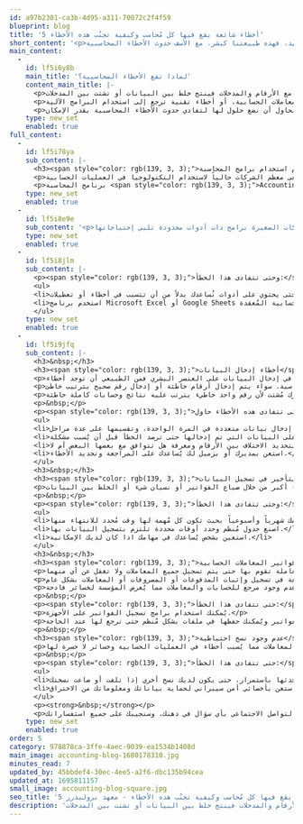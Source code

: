 ```yaml
---
id: a97b2301-ca3b-4d95-a311-70072c2f4f59
blueprint: blog
title: '5 أخطاء شائعة يقع فيها كل مُحاسب وكيفية تجنُب هذه الأخطاء'
short_content: '<p>مجال المحاسبة من المجالات التي تحتاج تركيز ودقة عالية. حيث أنك تتعامل طوال الوقت مع كمية هائلة من الأرقام والبيانات. وبما أن الخطأ دائماً وارد بالرغم من بذل الجهد، فهذه طبيعتنا كبشر، مع الأسف حدوث الأخطاء المحاسبية&nbsp; يتسبب في حدوث إشكاليات يترتب عليها تكلفة المؤسسة مبالغ هائلة!</p>'
main_content:
  -
    id: lf5i6y8b
    main_title: 'لماذا تقع الأخطاء المحاسبية؟'
    content_main_title: |-
      <p>الأخطاء المحاسبية تكون بغير عمد، فهي أخطاء فردية نظراً لكثرة التعامل مع الأرقام والمدخلات فينتج خلط بين البيانات أو تشتت بين المدخلات.&nbsp; لذلك فمن المستحيل أن تُمنع تماماً ولكن ما ستحاول أن تفعله هو تقليلها بقدر استطاعتك.</p>
      <p>معظم الأخطاء تتمحور حول أخطاء إدخال البيانات يدوياً، أو عدم وجود نظام مُحدد في التعامل مع البيانات، أو أخطاء في الفواتير والمعاملات الحسابية، أو أخطاء تقنية ترجع إلى استخدام البرامج الآلية.</p>
      <p>لذلك إليك عدد من الأخطاء الشائعة التي يقع فيها معظم المحاسبين، ونحاول أن نضع حلول لها لتفادي حدوث الأخطاء المحاسبية بقدر الإمكان.</p>
    type: new_set
    enabled: true
full_content:
  -
    id: lf5i78ya
    sub_content: |-
      <h3><span style="color: rgb(139, 3, 3);">عدم استخدام برامج المحاسبة&nbsp;<strong>Accounting Software</strong></span></h3>
      <p>الاعتماد على الطريقة اليدوية فقط في تسجيل البيانات أصبح أمر تقليدي، لذلك تسعى معظم الشركات حالياً لاستخدام التكنولوجيا في العمليات الحسابية.</p>
      <p>برنامج المحاسبة <span style="color: rgb(139, 3, 3);">Accounting Software</span> هو برنامج على الكمبيوتر يُساعدك في الاحتفاظ بدفاتر الحسابات على جهاز الكمبيوتر، تسجيل المعاملات المالية للشركة والإبلاغ عنها، تسجيل المعاملات وأرصدة الحسابات، إدارة المصروفات، إدارة الإيرادات بالإضافة لعمل التحليلات الحسابية اللازمة.</p>
    type: new_set
    enabled: true
  -
    id: lf5i8e9e
    sub_content: '<p>ولكن تختلف وظيفة برامج المحاسبة من مؤسسة لآخرى. فربما تختار الشركات الأكبر حجمًا نظام يدمج كمية هائلة من البيانات من العديد من الإدارات المختلفة. ولكن غالبًا ما تختار الشركات الصغيرة برامج ذات أدوات محدودة تلبي إحتياجاتها.</p>'
    type: new_set
    enabled: true
  -
    id: lf5i8jlm
    sub_content: |-
      <p><span style="color: rgb(139, 3, 3);">وحتى تتفادى هذا الخطأ:</span></p>
      <ul>
      <li>استخدم البرامج الحسابية التي ستُساعدك على تنظيم البيانات او ادخالها بطريقة أوتوماتيكية مما يوفر وقت وجهد كبير. ولكن انتبه لإختيار نظام قوي وعلى أعلى مستوى حتى يحتوي على أدوات تُساعدك بدلاً من أن تتسبب في أخطاء أو تعطيلات.</li>
      <li>استخدم برنامج Microsoft Excel أو Google Sheets لتنظيم الجداول وإجراء العمليات الحسابية المُعقدة.</li>
      </ul>
    type: new_set
    enabled: true
  -
    id: lf5i9jfq
    sub_content: |-
      <h3>&nbsp;</h3>
      <h3><span style="color: rgb(139, 3, 3);">أخطاء إدخال البيانات</span></h3>
      <p>كما ذكرنا من قبل، عندما يكون الاعتماد في إدخال البيانات على العنصر البشري فمن الطبيعي أن توجد أخطاء.</p>
      <p>لذلك إدخال بيانات خاطئة من أكثر الأخطاء الشائعة في المحاسبة. سواء يتم إدخال أرقام خاطئة أو إدخال رقم صحيح بترتيب خاطئ.</p>
      <p>فلابد أن تكون كمحاسب تركيزك حاضراً عند إدخال البيانات ولا تقوم بهذه المُهمة إذا كنت مرهق أو تركيزك مُشتت لأن رقم واحد خاطيء يترتب عليه نتائج وحسابات كاملة خاطئة.</p>
      <p>&nbsp;</p>
      <p><span style="color: rgb(139, 3, 3);">وحتى تتفادى هذه الأخطاء حاول:</span></p>
      <ul>
      <li>عدم إدخال بيانات متعددة في المرة الواحدة، وتقسيمها على عدة مراحل.</li>
      <li>المراجعة أولاً بأول على البيانات التي تم إدخالها حتى ترصد الخطأ قبل أن يُسبب مشكلة.</li>
      <li>مقارنة التقارير الجديدة بالتقارير القديمة لتحديد الاختلاف بين الأرقام ومعرفة هل تتوافق مع بعضها البعض أم لا.</li>
      <li>استعن بمديرك أو بزميل لك يُساعدك على المراجعة وتحديد الأخطاء.</li>
      </ul>
      <h3>&nbsp;</h3>
      <h3><span style="color: rgb(139, 3, 3);">التأخير في تسجيل البيانات</span></h3>
      <p>نحن نعلم أنك تقوم كمُحاسب بمهام عديدة في المؤسسة. وكثرة هذه المهام إذا لم يتم ترتيبها وتنظيمها سيتسبب في نسيان أو تأخير تسجيل بعض المعاملات مثل المدفوعات أو المصروفات. وربما يتسبب في حدوث أخطاء أكبر من خلال ضياع الفواتير أو نسيان شيء أو الخلط بين البيانات.</p>
      <p>&nbsp;</p>
      <p><span style="color: rgb(139, 3, 3);">وحتى تتفادى هذا الخطأ:</span></p>
      <ul>
      <li>نظّم جميع مهامك شهرياً وأسبوعياً بحيث تكون كل مُهمة لها وقت مُحدد للانتهاء منها.</li>
      <li>اصنع جدول مُنظم وحدد أوقات محددة تلتزم بتسجيل البيانات بها.</li>
      <li>استعين بشخص يُساعدك في مهامك اذا كان لديك الإمكانية.</li>
      </ul>
      <h3>&nbsp;</h3>
      <h3><span style="color: rgb(139, 3, 3);">إلقاء فواتير المعاملات الحسابية</span></h3>
      <p>لابد أن تتأكد من وجود فاتورة لأي معاملة تقوم بها حتى يتم تسجيل جميع المعاملات ولا تغفل عن أي منهما.</p>
      <p>ولكن انتبه لعدم إلقاء هذه الفواتير نظراً لأهميتها البالغة في تسجيل وإثبات المدفوعات أو المصروفات أو المعاملات بشكل عام.</p>
      <p>كما أنه عدم وجود فاتورة يجعل الوضع أسوأ عند حدوث خطأ! بسبب عدم وجود مرجع للحسابات والمعاملات مما يُعرض المؤسسة لخسائر فادحة.</p>
      <p>&nbsp;</p>
      <p><span style="color: rgb(139, 3, 3);">حتى تتفادى هذا الخطأ:</span></p>
      <p>يُمكنك استخدام برامج تسجيل الفواتير على الأجهزة.</p>
      <p>تقوم هذه البرامج بعمل نسخ احتياطية للفواتير ويُمكنك حفظها في ملفات بشكل مُنظم حتى ترجع لها عند الحاجة.</p>
      <p>&nbsp;</p>
      <h3><span style="color: rgb(139, 3, 3);">عدم وجود نسخ احتياطية</span></h3>
      <p>بالرغم من إيجابيات استخدام التكنولوجيا، إلا أنها لها العديد من السلبيات، كأنها تتعرض للإختراق أو عطل يُسبب ضياع البيانات والمعاملات مما يُسبب أخطاء في العمليات الحسابية وخسائر لا حسرة لها.</p>
      <p>&nbsp;</p>
      <p><span style="color: rgb(139, 3, 3);">حتى تتفادى هذا الخطأ:</span></p>
      <ul>
      <li>استخدم أداة من أدوات النسخ الاحتياطي وحدثها باستمرار، حتى يكون لديك نسخ أخري إذا تلفت أو ضاعت نسختك.</li>
      <li>استعن بأخصائي أمن سيبراني لحماية بياناتك ومعلوماتك من الاختراق.</li>
      </ul>
      <p><strong>&nbsp;</strong></p>
      <p>وفي النهاية نوّد أن نؤكد على أننا بشر لذلك احتمالية الخطأ واردة، فإذا حدث الخطأ لا تُضيع الوقت والجهد في لوم نفسك ولكن سارع بالبحث عن الحل وأن تتعلم من خطأك حتى لا يتكرر مرة أخرى. لا تتردد بالتواصل معنا في التعليقات أو عبر وسائل التواصل الاجتماعي بأي سؤال في ذهنك، وسنجيبك على جميع استفساراتك.</p>
    type: new_set
    enabled: true
order: 5
category: 978878ca-3ffe-4aec-9039-ea1534b1408d
main_image: accounting-blog-1680178310.jpg
minutes_read: 7
updated_by: 45bbdef4-30ec-4ee5-a2f6-dbc135b94cea
updated_at: 1695811157
small_image: accounting-blog-square.jpg
seo_title: '5 أخطاء شائعة يقع فيها كل مُحاسب وكيفية تجنُب هذه الأخطاء - معهد بروليدرز'
description: 'الأخطاء المحاسبية الأخطاء المحاسبية تكون بغير عمد، فهي أخطاء فردية نظراً لكثرة التعامل مع الأرقام والمدخلات فينتج خلط بين البيانات أو تشتت بين المدخلات'
---
```


